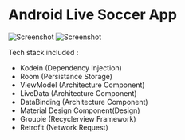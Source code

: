 # Android Live Soccer App

![Screenshot](misc/screenshoot_1.png)
![Screenshot](misc/screenshoot_6.png)

Tech stack included :
- Kodein (Dependency Injection)
- Room (Persistance Storage)
- ViewModel (Architecture Component)
- LiveData (Architecture Component)
- DataBinding (Architecture Component)
- Material Design Component(Design)
- Groupie (Recyclerview Framework)
- Retrofit (Network Request)

